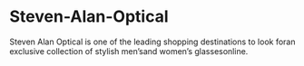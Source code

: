 # Steven-Alan-Optical
Steven Alan Optical is one of the leading shopping destinations to look foran exclusive collection of stylish men’sand women’s glassesonline. 
